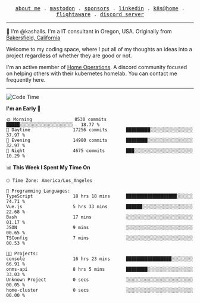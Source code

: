 <p align="center">
  <samp>
    <a href="https://jordanjones.org/">about me</a> .
    <a rel="me" href="https://mastodon.social/@kashall">mastodon</a> .
    <a href="https://github.com/sponsors/kashalls">sponsors</a> .
    <a href="https://linkedin.com/in/jordpjones">linkedin</a> .
    <a href="https://github.com/kashalls/home-cluster">k8s@home</a> .
    <a href="https://flightaware.com/adsb/stats/user/kashalls">flightaware</a> .
    <a href="https://discord.gg/V2WrCfqba9">discord server</a>
  </samp>
</p>

----------------------------------------------------------------

:wave: I'm @kashalls. I'm a IT consultant in Oregon, USA. Originally from [Bakersfield, California](https://maps.app.goo.gl/QQMtywTWghpXB6Tu6)

Welcome to my coding space, where I put all of my thoughts an ideas into a project regardless of whether they are good or not.

I'm an active member of [Home Operations](https://discord.gg/home-operations). A discord community focused on helping others with their kubernetes homelab. You can contact me frequently here.

----------------------------------------------------------------
<!--START_SECTION:waka-->
![Code Time](http://img.shields.io/badge/Code%20Time-1%2C844%20hrs%2046%20mins-blue)

**I'm an Early 🐤** 

```text
🌞 Morning                8530 commits        █████░░░░░░░░░░░░░░░░░░░░   18.77 % 
🌆 Daytime                17256 commits       █████████░░░░░░░░░░░░░░░░   37.97 % 
🌃 Evening                14980 commits       ████████░░░░░░░░░░░░░░░░░   32.97 % 
🌙 Night                  4675 commits        ███░░░░░░░░░░░░░░░░░░░░░░   10.29 % 
```


📊 **This Week I Spent My Time On** 

```text
🕑︎ Time Zone: America/Los_Angeles

💬 Programming Languages: 
TypeScript               18 hrs 18 mins      ███████████████████░░░░░░   74.71 % 
Vue.js                   5 hrs 33 mins       ██████░░░░░░░░░░░░░░░░░░░   22.68 % 
Bash                     17 mins             ░░░░░░░░░░░░░░░░░░░░░░░░░   01.17 % 
JSON                     9 mins              ░░░░░░░░░░░░░░░░░░░░░░░░░   00.65 % 
TSConfig                 7 mins              ░░░░░░░░░░░░░░░░░░░░░░░░░   00.53 % 

🐱‍💻 Projects: 
console                  16 hrs 23 mins      █████████████████░░░░░░░░   66.91 % 
onms-api                 8 hrs 5 mins        ████████░░░░░░░░░░░░░░░░░   33.03 % 
Unknown Project          0 secs              ░░░░░░░░░░░░░░░░░░░░░░░░░   00.05 % 
home-cluster             0 secs              ░░░░░░░░░░░░░░░░░░░░░░░░░   00.00 % 
```


<!--END_SECTION:waka-->